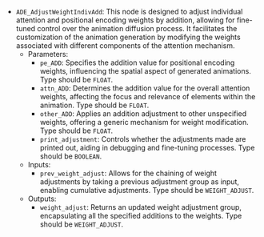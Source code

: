 - `ADE_AdjustWeightIndivAdd`: This node is designed to adjust individual attention and positional encoding weights by addition, allowing for fine-tuned control over the animation diffusion process. It facilitates the customization of the animation generation by modifying the weights associated with different components of the attention mechanism.
    - Parameters:
        - `pe_ADD`: Specifies the addition value for positional encoding weights, influencing the spatial aspect of generated animations. Type should be `FLOAT`.
        - `attn_ADD`: Determines the addition value for the overall attention weights, affecting the focus and relevance of elements within the animation. Type should be `FLOAT`.
        - `other_ADD`: Applies an addition adjustment to other unspecified weights, offering a generic mechanism for weight modification. Type should be `FLOAT`.
        - `print_adjustment`: Controls whether the adjustments made are printed out, aiding in debugging and fine-tuning processes. Type should be `BOOLEAN`.
    - Inputs:
        - `prev_weight_adjust`: Allows for the chaining of weight adjustments by taking a previous adjustment group as input, enabling cumulative adjustments. Type should be `WEIGHT_ADJUST`.
    - Outputs:
        - `weight_adjust`: Returns an updated weight adjustment group, encapsulating all the specified additions to the weights. Type should be `WEIGHT_ADJUST`.
